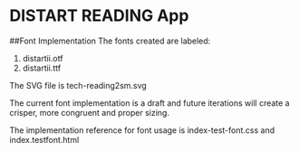 # DISTART READING App

##Font Implementation
The fonts created are labeled:

1. distartii.otf
2. distartii.ttf

The SVG file is tech-reading2sm.svg

The current font implementation is a draft and
future iterations will create a crisper, more
congruent and proper sizing.

  The implementation reference for font usage is
  index-test-font.css and index.testfont.html